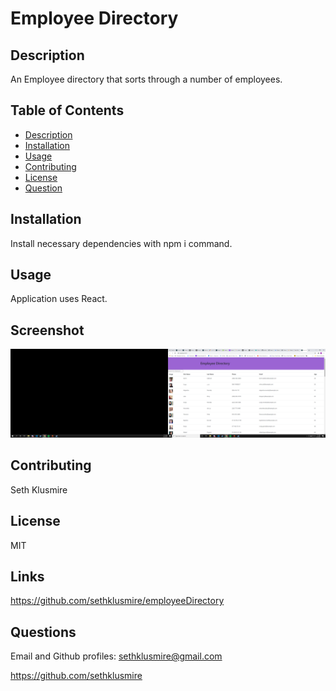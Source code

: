 # Employee Directory

## Description
An Employee directory that sorts through a number of employees.

## Table of Contents

* [Description](#description)
* [Installation](#installation)
* [Usage](#usage)
* [Contributing](#contributing)
* [License](#license)
* [Question](#questions)

## Installation
Install necessary dependencies with npm i command.

## Usage
Application uses React.

## Screenshot
![screenshot](public/image/preview.png)

## Contributing
Seth Klusmire

## License
MIT

## Links
https://github.com/sethklusmire/employeeDirectory

## Questions
Email and Github profiles: [sethklusmire@gmail.com](sethklusmire@gmail.com)

https://github.com/sethklusmire 
